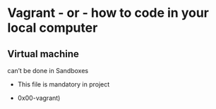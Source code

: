 # Vagrant - or - how to code in your local computer

## Virtual machine

 can’t be done in Sandboxes

* This file is mandatory in project

* 0x00-vagrant) 